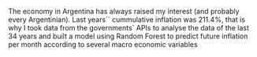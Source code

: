The economy in Argentina has always raised my interest (and probably every Argentinian). Last years`` cummulative inflation was 211.4%, that is why I took data from the governments` APIs to analyse the data of the last 34 years and built a model using Random Forest to predict future inflation per month according to several macro economic variables
